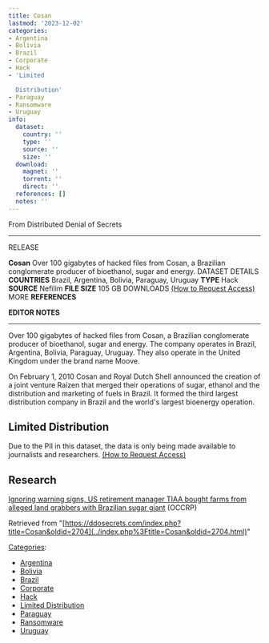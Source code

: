 ```yaml
---
title: Cosan
lastmod: '2023-12-02'
categories:
- Argentina
- Bolivia
- Brazil
- Corporate
- Hack
- 'Limited

  Distribution'
- Paraguay
- Ransomware
- Uruguay
info:
  dataset:
    country: ''
    type: ''
    source: ''
    size: ''
  download:
    magnet: ''
    torrent: ''
    direct: ''
  references: []
  notes: ''
---
```




From Distributed Denial of Secrets

---
RELEASE

**Cosan**
Over 100 gigabytes of hacked files from Cosan, a Brazilian conglomerate producer of bioethanol, sugar and energy.
DATASET DETAILS
**COUNTRIES** Brazil, Argentina, Bolivia, Paraguay, Uruguay
**TYPE** Hack
**SOURCE** Nefilim
**FILE SIZE** 105 GB
DOWNLOADS [(How to Request Access)](Contact.html#Request_Access "Contact")
MORE
**REFERENCES**

**EDITOR NOTES**

---

Over 100 gigabytes of hacked files from Cosan, a Brazilian conglomerate
producer of bioethanol, sugar and energy. The company operates in
Brazil, Argentina, Bolivia, Paraguay, Uruguay. They also operate in the
United Kingdom under the brand name Moove.

On February 1, 2010 Cosan and Royal Dutch Shell announced the creation
of a joint venture Raízen that merged their operations of sugar, ethanol
and the distribution and marketing of fuels in Brazil. It formed the
third largest distribution company in Brazil and the world's largest
bioenergy operation.

## Limited Distribution

Due to the PII in this dataset, the data is only being made available to
journalists and researchers. [(How to Request
Access)](Contact.html#Request_Access "Contact")

## Research

[Ignoring warning signs, US retirement manager TIAA bought farms from
alleged land grabbers with Brazilian sugar
giant](https://www.occrp.org/en/investigations/ignoring-warnings-signs-us-retirement-manager-tiaa-bought-farms-from-alleged-land-grabbers-with-brazilian-sugar-giant) (OCCRP)

Retrieved from
"[https://ddosecrets.com/index.php?title=Cosan&oldid=2704](../index.php%3Ftitle=Cosan&oldid=2704.html)"

[Categories](./Special:Categories.html "Special:Categories"):

- [Argentina](./Category:Argentina.html "Category:Argentina")
- [Bolivia](./Category:Bolivia.html "Category:Bolivia")
- [Brazil](./Category:Brazil.html "Category:Brazil")
- [Corporate](./Category:Corporate.html "Category:Corporate")
- [Hack](./Category:Hack.html "Category:Hack")
- [Limited
Distribution](./Category:Limited_Distribution.html "Category:Limited Distribution")
- [Paraguay](./Category:Paraguay.html "Category:Paraguay")
- [Ransomware](./Category:Ransomware.html "Category:Ransomware")
- [Uruguay](./Category:Uruguay.html "Category:Uruguay")
